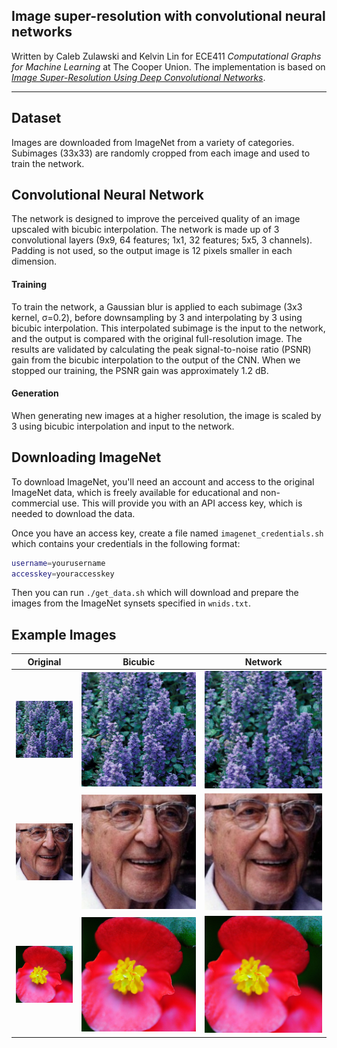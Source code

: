## Image super-resolution with convolutional neural networks

Written by Caleb Zulawski and Kelvin Lin for ECE411 *Computational Graphs for Machine Learning* at The Cooper Union.
The implementation is based on [*Image Super-Resolution Using Deep
Convolutional Networks*](https://arxiv.org/pdf/1501.00092v3.pdf).

---

## Dataset
Images are downloaded from ImageNet from a variety of categories.  Subimages (33x33) are randomly cropped from each image and used to train the network.

## Convolutional Neural Network
The network is designed to improve the perceived quality of an image upscaled with bicubic interpolation.  The network is made up of 3 convolutional layers (9x9, 64 features; 1x1, 32 features; 5x5, 3 channels).  Padding is not used, so the output image is 12 pixels smaller in each dimension.
#### Training
To train the network, a Gaussian blur is applied to each subimage (3x3 kernel, σ=0.2), before downsampling by 3 and interpolating by 3 using bicubic interpolation.  This interpolated subimage is the input to the network, and the output is compared with the original full-resolution image.  The results are validated by calculating the peak signal-to-noise ratio (PSNR) gain from the bicubic interpolation to the output of the CNN.  When we stopped our training, the PSNR gain was approximately 1.2 dB. 
#### Generation
When generating new images at a higher resolution, the image is scaled by 3 using bicubic interpolation and input to the network.

## Downloading ImageNet
To download ImageNet, you'll need an account and access to the original ImageNet data, which is freely available for educational and non-commercial use.  This will provide you with an API access key, which is needed to download the data.

Once you have an access key, create a file named `imagenet_credentials.sh` which contains your credentials in the following format:

```bash
username=yourusername
accesskey=youraccesskey
```

Then you can run `./get_data.sh` which will download and prepare the images from the ImageNet synsets specified in `wnids.txt`.

## Example Images

[01-input]: img/01-input.jpg
[01-bicubic]: img/01-bicubic.jpg
[01-output]: img/01-output.jpg
[02-input]: img/02-input.jpg
[02-bicubic]: img/02-bicubic.jpg
[02-output]: img/02-output.jpg
[03-input]: img/03-input.jpg
[03-bicubic]: img/03-bicubic.jpg
[03-output]: img/03-output.jpg


| Original    | Bicubic       | Network      |
| ----------- | ------------- | ------------ |
| ![01-input] | ![01-bicubic] | ![01-output] |
| ![02-input] | ![02-bicubic] | ![02-output] |
| ![03-input] | ![03-bicubic] | ![03-output] |
